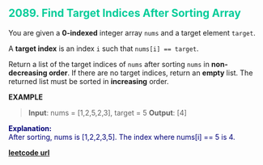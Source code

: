 <h2 style="color:#0C9;">2089. Find Target Indices After Sorting Array</h2>

You are given a **0-indexed** integer array `nums` and a target element `target`.

A **target index** is an index `i` such that `nums[i] == target`.

Return a list of the target indices of `nums` after sorting `nums` in **non-decreasing order**. If there are no target indices, return an **empty** list. The returned list must be sorted in **increasing** order.

**EXAMPLE**
>**Input**: nums = [1,2,5,2,3], target = 5
**Output**: [4]

<p style="color:#007;">
<b>Explanation:</b><br>
After sorting, nums is [1,2,2,3,5].
The index where nums[i] == 5 is 4.
</p>

**[leetcode url](https://leetcode.com/problems/find-target-indices-after-sorting-array/description/)**
